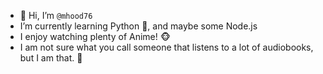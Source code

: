 - :wave: Hi, I’m `@mhood76`
- I’m currently learning Python :snake:, and maybe some Node.js
- I enjoy watching plenty of Anime! :monkey_face:
- I am not sure what you call someone that listens to a lot of audiobooks, but I am that. :green_book:

